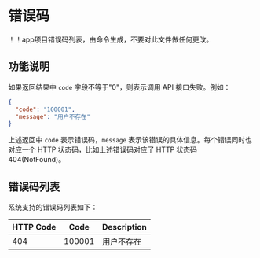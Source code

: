 # 错误码

！！app项目错误码列表，由命令生成，不要对此文件做任何更改。

## 功能说明

如果返回结果中 `code` 字段不等于"0"，则表示调用 API 接口失败。例如：

```json
{
  "code": "100001",
  "message": "用户不存在"
}
```

上述返回中 `code` 表示错误码，`message` 表示该错误的具体信息。每个错误同时也对应一个 HTTP 状态码，比如上述错误码对应了 HTTP 状态码 404(NotFound)。

## 错误码列表

系统支持的错误码列表如下：

| HTTP Code |  Code | Description |
| --------- |  ---- | ----------- |
| 404 | 100001 | 用户不存在 |
